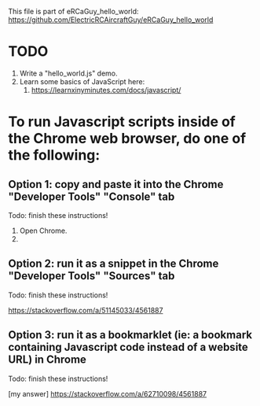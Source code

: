 This file is part of eRCaGuy_hello_world: https://github.com/ElectricRCAircraftGuy/eRCaGuy_hello_world


# TODO

1. Write a "hello_world.js" demo. 
1. Learn some basics of JavaScript here:
    1. https://learnxinyminutes.com/docs/javascript/


# To run Javascript scripts inside of the Chrome web browser, do one of the following:


## Option 1: copy and paste it into the Chrome "Developer Tools" "Console" tab

Todo: finish these instructions!

1. Open Chrome.
1. 


## Option 2: run it as a snippet in the Chrome "Developer Tools" "Sources" tab

Todo: finish these instructions!

https://stackoverflow.com/a/51145033/4561887


## Option 3: run it as a bookmarklet (ie: a bookmark containing Javascript code instead of a website URL) in Chrome

Todo: finish these instructions!

[my answer] https://stackoverflow.com/a/62710098/4561887

